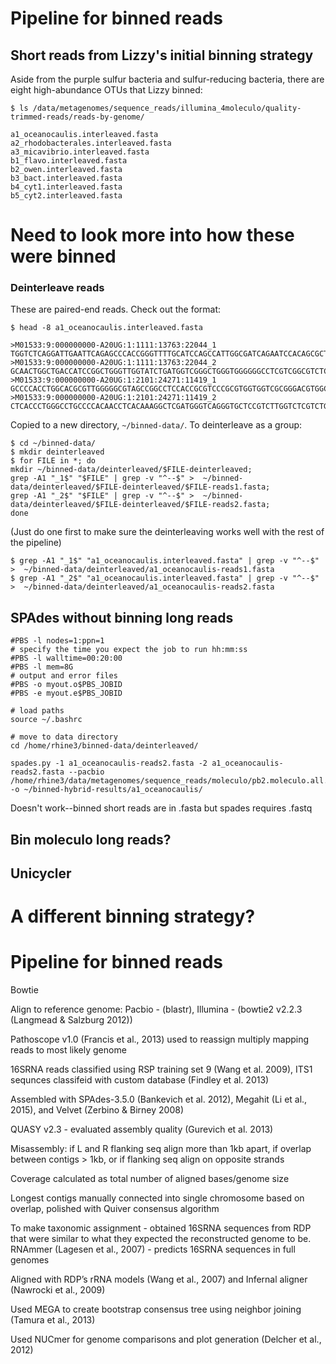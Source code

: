 # Pipeline for binned reads

## Short reads from Lizzy's initial binning strategy 
Aside from the purple sulfur bacteria and sulfur-reducing bacteria, there are eight high-abundance OTUs that Lizzy binned:

```
$ ls /data/metagenomes/sequence_reads/illumina_4moleculo/quality-trimmed-reads/reads-by-genome/

a1_oceanocaulis.interleaved.fasta
a2_rhodobacterales.interleaved.fasta
a3_micavibrio.interleaved.fasta
b1_flavo.interleaved.fasta
b2_owen.interleaved.fasta
b3_bact.interleaved.fasta
b4_cyt1.interleaved.fasta
b5_cyt2.interleaved.fasta
```
# Need to look more into how these were binned

### Deinterleave reads
These are paired-end reads. Check out the format:
```
$ head -8 a1_oceanocaulis.interleaved.fasta

>M01533:9:000000000-A20UG:1:1111:13763:22044_1
TGGTCTCAGGATTGAATTCAGAGCCCACCGGGTTTTGCATCCAGCCATTGGCGATCAGAATCCACAGCGCTGACAGGTTGGTGCCCAGCGCCATCAGCCAGGTGGCGGCCAGGTGTCCGCGCTTGCTCATCCGGTCCCAGCCAAAGAAGAACAGGCCCACCAGCGTGGCTTCCAGGAAGAAGGCCATCAGGCCCTCGATCGCCAGCGGCGCCCCGAACACATCTCCGAGCCCACGAGACCGAGGCTGATC
>M01533:9:000000000-A20UG:1:1111:13763:22044_2
GCAACTGGCTGACCATCCGGCTGGGTTGGTATCTGATGGTCGGGCTGGGTGGGGGGCCTCGTCGGCGTCTCGCTGGTCCTCCCGCTCGCGGGCCTGCTGGTCTTTTGCTCGTCTGTGTTGTGCACGCGGGGGTGCATGCTCGTCCCGCCGTGGATGGCGCGGGGGGAGAGGGTGGCCGACAGGCCTCGTCGCGGCGCGCACTCCTCGACGCCGGACTCGCCTATGGCTGTGAGATGTGTAGCGGTCGGTC
>M01533:9:000000000-A20UG:1:2101:24271:11419_1
GCCCCACCTGGCACGCGTTGGGGGCGTAGCCGGCCTCCACCGCGTCCCGCGTGGTGGTCGCGGGACGTGGCCAGGTCTGGGCCCTCACCCTGGGCCTGCCCCACAACCTCACAAAGGCTCGATGGGTCAGGGTGCTCCGTCTTGGTCTCGTCTGCCTTCGCCCCGGCGCAGGCAGACGAGACCAAGACGGAGCACCCTGACCCATCGAGCCTTTGTGAGGTTGTGGGGCAGGCCCAGGGTGAGCTGTCTC
>M01533:9:000000000-A20UG:1:2101:24271:11419_2
CTCACCCTGGGCCTGCCCCACAACCTCACAAAGGCTCGATGGGTCAGGGTGCTCCGTCTTGGTCTCGTCTGCCTGCGCCGGGGCGAAGGCAGACGAGACCAAGACGGGGCACCCTGACCCATCGAGCCTTTGTGGGGGTGTGGGGGAGGCCCAGGG
```

Copied to a new directory, `~/binned-data/`. To deinterleave as a group:

```
$ cd ~/binned-data/
$ mkdir deinterleaved
$ for FILE in *; do 
mkdir ~/binned-data/deinterleaved/$FILE-deinterleaved;
grep -A1 "_1$" "$FILE" | grep -v "^--$" >  ~/binned-data/deinterleaved/$FILE-deinterleaved/$FILE-reads1.fasta; 
grep -A1 "_2$" "$FILE" | grep -v "^--$" >  ~/binned-data/deinterleaved/$FILE-deinterleaved/$FILE-reads2.fasta; 
done
```

(Just do one first to make sure the deinterleaving works well with the rest of the pipeline)
```
$ grep -A1 "_1$" "a1_oceanocaulis.interleaved.fasta" | grep -v "^--$" >  ~/binned-data/deinterleaved/a1_oceanocaulis-reads1.fasta
$ grep -A1 "_2$" "a1_oceanocaulis.interleaved.fasta" | grep -v "^--$" >  ~/binned-data/deinterleaved/a1_oceanocaulis-reads2.fasta
```

## SPAdes without binning long reads

```
#PBS -l nodes=1:ppn=1
# specify the time you expect the job to run hh:mm:ss
#PBS -l walltime=00:20:00
#PBS -l mem=8G
# output and error files
#PBS -o myout.o$PBS_JOBID
#PBS -e myout.e$PBS_JOBID

# load paths
source ~/.bashrc

# move to data directory
cd /home/rhine3/binned-data/deinterleaved/

spades.py -1 a1_oceanocaulis-reads2.fasta -2 a1_oceanocaulis-reads2.fasta --pacbio /home/rhine3/data/metagenomes/sequence_reads/moleculo/pb2.moleculo.all.fasta -o ~/binned-hybrid-results/a1_oceanocaulis/
```
Doesn't work--binned short reads are in .fasta but spades requires .fastq

## Bin moleculo long reads?

## Unicycler

# A different binning strategy?

# Pipeline for binned reads
Bowtie





Align to reference genome: Pacbio - (blastr), Illumina - (bowtie2 v2.2.3 (Langmead & Salzburg 2012))

Pathoscope v1.0 (Francis et al., 2013) used to reassign multiply mapping reads to most likely genome

16SRNA reads classified using RSP training set 9 (Wang et al. 2009), ITS1 sequnces classifeid with custom database (Findley et al. 2013)


Assembled with SPAdes-3.5.0 (Bankevich et al. 2012), Megahit (Li et al., 2015), and Velvet (Zerbino & Birney 2008)

QUASY v2.3 - evaluated assembly quality (Gurevich et al. 2013)

Misassembly: if L and R flanking seq align more than 1kb apart, if overlap between contigs > 1kb, or if flanking seq align on opposite strands

Coverage calculated as total number of aligned bases/genome size  

Longest contigs manually connected into single chromosome based on overlap, polished with Quiver consensus algorithm

To make taxonomic assignment - obtained 16SRNA sequences from RDP that were similar to what they expected the reconstructed genome to be. 
RNAmmer (Lagesen et al., 2007) - predicts 16SRNA sequences in full genomes

Aligned with RDP’s rRNA models (Wang et al., 2007) and Infernal aligner (Nawrocki et al., 2009) 

Used MEGA to create bootstrap consensus tree using neighbor joining (Tamura et al., 2013)

Used NUCmer for genome comparisons and plot generation (Delcher et al., 2012)



